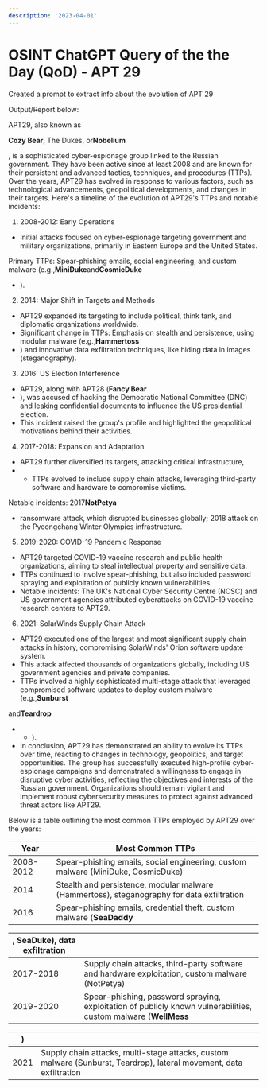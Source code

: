 ```yaml
---
description: '2023-04-01'
---
```


# OSINT ChatGPT Query of the the Day (QoD) - APT 29

Created a prompt to extract info about the evolution of APT 29&#x20;

Output/Report below:

APT29, also known as

**Cozy Bear**, The Dukes, or**Nobelium**

, is a sophisticated cyber-espionage group linked to the Russian government. They have been active since at least 2008 and are known for their persistent and advanced tactics, techniques, and procedures (TTPs). Over the years, APT29 has evolved in response to various factors, such as technological advancements, geopolitical developments, and changes in their targets. Here's a timeline of the evolution of APT29's TTPs and notable incidents:

1. 2008-2012: Early Operations

* Initial attacks focused on cyber-espionage targeting government and military organizations, primarily in Eastern Europe and the United States.

Primary TTPs: Spear-phishing emails, social engineering, and custom malware (e.g.,**MiniDuke**and**CosmicDuke**

* ).

2. 2014: Major Shift in Targets and Methods

* APT29 expanded its targeting to include political, think tank, and diplomatic organizations worldwide.
* Significant change in TTPs: Emphasis on stealth and persistence, using modular malware (e.g.,**Hammertoss**
* ) and innovative data exfiltration techniques, like hiding data in images (steganography).

3. 2016: US Election Interference

* APT29, along with APT28 (**Fancy Bear**
* ), was accused of hacking the Democratic National Committee (DNC) and leaking confidential documents to influence the US presidential election.
* This incident raised the group's profile and highlighted the geopolitical motivations behind their activities.

4. 2017-2018: Expansion and Adaptation

* APT29 further diversified its targets, attacking critical infrastructure,
*
  * TTPs evolved to include supply chain attacks, leveraging third-party software and hardware to compromise victims.

Notable incidents: 2017**NotPetya**

* ransomware attack, which disrupted businesses globally; 2018 attack on the Pyeongchang Winter Olympics infrastructure.

5. 2019-2020: COVID-19 Pandemic Response

* APT29 targeted COVID-19 vaccine research and public health organizations, aiming to steal intellectual property and sensitive data.
* TTPs continued to involve spear-phishing, but also included password spraying and exploitation of publicly known vulnerabilities.
* Notable incidents: The UK's National Cyber Security Centre (NCSC) and US government agencies attributed cyberattacks on COVID-19 vaccine research centers to APT29.

6. 2021: SolarWinds Supply Chain Attack

* APT29 executed one of the largest and most significant supply chain attacks in history, compromising SolarWinds' Orion software update system.
* This attack affected thousands of organizations globally, including US government agencies and private companies.
* TTPs involved a highly sophisticated multi-stage attack that leveraged compromised software updates to deploy custom malware (e.g.,**Sunburst**

and**Teardrop**

*
  * ).
* In conclusion, APT29 has demonstrated an ability to evolve its TTPs over time, reacting to changes in technology, geopolitics, and target opportunities. The group has successfully executed high-profile cyber-espionage campaigns and demonstrated a willingness to engage in disruptive cyber activities, reflecting the objectives and interests of the Russian government. Organizations should remain vigilant and implement robust cybersecurity measures to protect against advanced threat actors like APT29.

Below is a table outlining the most common TTPs employed by APT29 over the years:

| Year      | Most Common TTPs                                                                           |
| --------- | ------------------------------------------------------------------------------------------ |
| 2008-2012 | Spear-phishing emails, social engineering, custom malware (MiniDuke, CosmicDuke)           |
| 2014      | Stealth and persistence, modular malware (Hammertoss), steganography for data exfiltration |
| 2016      | Spear-phishing emails, credential theft, custom malware (**SeaDaddy**                      |

| , SeaDuke), data exfiltration |                                                                                                                 |
| ----------------------------- | --------------------------------------------------------------------------------------------------------------- |
| 2017-2018                     | Supply chain attacks, third-party software and hardware exploitation, custom malware (NotPetya)                 |
| 2019-2020                     | Spear-phishing, password spraying, exploitation of publicly known vulnerabilities, custom malware (**WellMess** |

| )    |                                                                                                                     |
| ---- | ------------------------------------------------------------------------------------------------------------------- |
| 2021 | Supply chain attacks, multi-stage attacks, custom malware (Sunburst, Teardrop), lateral movement, data exfiltration |
